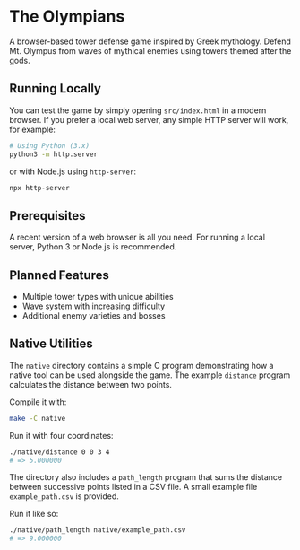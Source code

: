 # The Olympians

A browser-based tower defense game inspired by Greek mythology. Defend Mt. Olympus from waves of mythical enemies using towers themed after the gods.

## Running Locally

You can test the game by simply opening `src/index.html` in a modern browser. If you prefer a local web server, any simple HTTP server will work, for example:

```bash
# Using Python (3.x)
python3 -m http.server
```

or with Node.js using `http-server`:

```bash
npx http-server
```

## Prerequisites

A recent version of a web browser is all you need. For running a local server, Python 3 or Node.js is recommended.

## Planned Features

- Multiple tower types with unique abilities
- Wave system with increasing difficulty
- Additional enemy varieties and bosses


## Native Utilities

The `native` directory contains a simple C program demonstrating how a native tool can be used alongside the game. The example `distance` program calculates the distance between two points.

Compile it with:

```bash
make -C native
```

Run it with four coordinates:

```bash
./native/distance 0 0 3 4
# => 5.000000
```

The directory also includes a `path_length` program that sums the distance between successive points listed in a CSV file. A small example file `example_path.csv` is provided.

Run it like so:

```bash
./native/path_length native/example_path.csv
# => 9.000000
```
